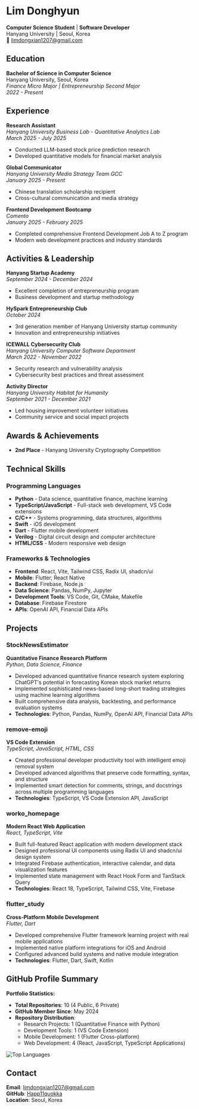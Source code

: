 # Lim Donghyun

**Computer Science Student** | **Software Developer**  
Hanyang University | Seoul, Korea  
📧 limdongxian1207@gmail.com

## Education

**Bachelor of Science in Computer Science**  
Hanyang University, Seoul, Korea  
*Finance Micro Major | Entrepreneurship Second Major*  
*2022 - Present*

## Experience

**Research Assistant**  
*Hanyang University Business Lab - Quantitative Analytics Lab*  
*March 2025 - July 2025*  
- Conducted LLM-based stock price prediction research
- Developed quantitative models for financial market analysis

**Global Communicator**  
*Hanyang University Media Strategy Team GCC*  
*January 2025 - Present*  
- Chinese translation scholarship recipient
- Cross-cultural communication and media strategy

**Frontend Development Bootcamp**  
*Comento*  
*January 2025 - February 2025*  
- Completed comprehensive Frontend Development Job A to Z program
- Modern web development practices and industry standards

## Activities & Leadership

**Hanyang Startup Academy**  
*September 2024 - December 2024*  
- Excellent completion of entrepreneurship program
- Business development and startup methodology

**HySpark Entrepreneurship Club**  
*October 2024*  
- 3rd generation member of Hanyang University startup community
- Innovation and entrepreneurship initiatives

**ICEWALL Cybersecurity Club**  
*Hanyang University Computer Software Department*  
*March 2022 - November 2022*  
- Security research and vulnerability analysis
- Cybersecurity best practices and threat assessment

**Activity Director**  
*Hanyang University Habitat for Humanity*  
*September 2021 - December 2021*  
- Led housing improvement volunteer initiatives
- Community service and social impact projects

## Awards & Achievements

- **2nd Place** - Hanyang University Cryptography Competition

## Technical Skills

### Programming Languages
- **Python** - Data science, quantitative finance, machine learning
- **TypeScript/JavaScript** - Full-stack web development, VS Code extensions
- **C/C++** - Systems programming, data structures, algorithms
- **Swift** - iOS development
- **Dart** - Flutter mobile development
- **Verilog** - Digital circuit design and computer architecture
- **HTML/CSS** - Modern responsive web design

### Frameworks & Technologies
- **Frontend**: React, Vite, Tailwind CSS, Radix UI, shadcn/ui
- **Mobile**: Flutter, React Native
- **Backend**: Firebase, Node.js
- **Data Science**: Pandas, NumPy, Jupyter
- **Development Tools**: VS Code, Git, CMake, Makefile
- **Database**: Firebase Firestore
- **APIs**: OpenAI API, Financial Data APIs

## Projects

### StockNewsEstimator
**Quantitative Finance Research Platform**  
*Python, Data Science, Finance*

- Developed advanced quantitative finance research system exploring ChatGPT's potential in forecasting Korean stock market returns
- Implemented sophisticated news-based long-short trading strategies using machine learning algorithms
- Built comprehensive data analysis, backtesting, and performance evaluation systems
- **Technologies**: Python, Pandas, NumPy, OpenAI API, Financial Data APIs

### remove-emoji
**VS Code Extension**  
*TypeScript, JavaScript, HTML, CSS*

- Created professional developer productivity tool with intelligent emoji removal system
- Developed advanced algorithms that preserve code formatting, syntax, and structure
- Implemented smart detection for comments, strings, and docstrings across multiple programming languages
- **Technologies**: TypeScript, VS Code Extension API, JavaScript

### worko_homepage
**Modern React Web Application**  
*React, TypeScript, Vite*

- Built full-featured React application with modern development stack
- Designed professional UI components using Radix UI and shadcn/ui design system
- Integrated Firebase authentication, interactive calendar, and data visualization features
- Implemented state management with React Hook Form and TanStack Query
- **Technologies**: React 18, TypeScript, Tailwind CSS, Vite, Firebase

### flutter_study
**Cross-Platform Mobile Development**  
*Flutter, Dart*

- Developed comprehensive Flutter framework learning project with real mobile applications
- Implemented native platform integrations for iOS and Android
- Configured advanced build systems and native module integration
- **Technologies**: Flutter, Dart, Swift, Kotlin

## GitHub Profile Summary

**Portfolio Statistics:**
- **Total Repositories**: 10 (4 Public, 6 Private)
- **GitHub Member Since**: May 2024
- **Repository Distribution**:
  - Research Projects: 1 (Quantitative Finance with Python)
  - Development Tools: 1 (VS Code Extension)
  - Mobile Development: 1 (Flutter Cross-platform)
  - Web Development: 4 (React, JavaScript, TypeScript Applications)

![Top Languages](https://github-readme-stats.vercel.app/api/top-langs/?username=Happ11quokka&layout=compact&theme=default)

## Contact

**Email**: limdongxian1207@gmail.com  
**GitHub**: [Happ11quokka](https://github.com/Happ11quokka)  
**Location**: Seoul, Korea
